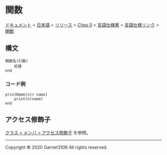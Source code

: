 # 関数

[ドキュメント](../../../../../../index.md) > [日本語](../../../../../index.md) > [リリース](../../../../index.md) > [Ches 0](../../../index.md) > [言語仕様書](../../index.md) > [言語仕様リンク](../index.md) > [関数](./index.md)

## 構文

```
関数名(引数)
    処理
end
```

### コード例

```
printName(str name)
    println(name)
end
```

## アクセス修飾子

[クラス > メンバ > アクセス修飾子](../class/index.md) を参照。

---

Copyright © 2020 Garnet3106 All rights reserved.
